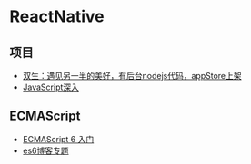 # ReactNative


## 项目
- [双生：遇见另一半的美好，有后台nodejs代码，appStore上架](https://github.com/airingursb/two-life)
- [JavaScript深入](https://gith)

## ECMAScript
- [ECMAScript 6 入门](http://es6.ruanyifeng.com/)
- [es6博客专题](http://blog.csdn.net/qq_30100043/article/category/6522874)






